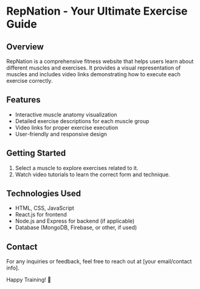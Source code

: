 # RepNation - Your Ultimate Exercise Guide

## Overview
RepNation is a comprehensive fitness website that helps users learn about different muscles and exercises. It provides a visual representation of muscles and includes video links demonstrating how to execute each exercise correctly.

## Features
- Interactive muscle anatomy visualization
- Detailed exercise descriptions for each muscle group
- Video links for proper exercise execution
- User-friendly and responsive design

## Getting Started
1. Select a muscle to explore exercises related to it.
2. Watch video tutorials to learn the correct form and technique.

## Technologies Used
- HTML, CSS, JavaScript
- React.js for frontend
- Node.js and Express for backend (if applicable)
- Database (MongoDB, Firebase, or other, if used)

## Contact
For any inquiries or feedback, feel free to reach out at [your email/contact info].

Happy Training! 💪
